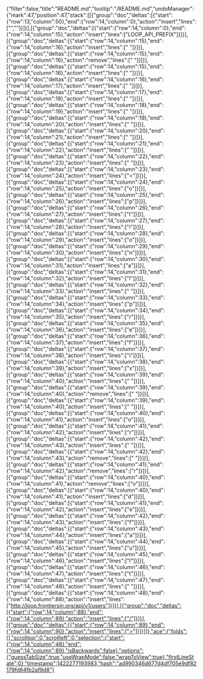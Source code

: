 {"filter":false,"title":"README.md","tooltip":"/README.md","undoManager":{"mark":47,"position":47,"stack":[[{"group":"doc","deltas":[{"start":{"row":13,"column":50},"end":{"row":14,"column":0},"action":"insert","lines":["",""]}]}],[{"group":"doc","deltas":[{"start":{"row":14,"column":0},"end":{"row":14,"column":15},"action":"insert","lines":["LOOP_API_PREFIX"]}]}],[{"group":"doc","deltas":[{"start":{"row":14,"column":15},"end":{"row":14,"column":16},"action":"insert","lines":[" "]}]}],[{"group":"doc","deltas":[{"start":{"row":14,"column":15},"end":{"row":14,"column":16},"action":"remove","lines":[" "]}]}],[{"group":"doc","deltas":[{"start":{"row":14,"column":15},"end":{"row":14,"column":16},"action":"insert","lines":[" "]}]}],[{"group":"doc","deltas":[{"start":{"row":14,"column":16},"end":{"row":14,"column":17},"action":"insert","lines":[" "]}]}],[{"group":"doc","deltas":[{"start":{"row":14,"column":17},"end":{"row":14,"column":18},"action":"insert","lines":[" "]}]}],[{"group":"doc","deltas":[{"start":{"row":14,"column":18},"end":{"row":14,"column":19},"action":"insert","lines":[" "]}]}],[{"group":"doc","deltas":[{"start":{"row":14,"column":19},"end":{"row":14,"column":20},"action":"insert","lines":[" "]}]}],[{"group":"doc","deltas":[{"start":{"row":14,"column":20},"end":{"row":14,"column":21},"action":"insert","lines":[" "]}]}],[{"group":"doc","deltas":[{"start":{"row":14,"column":21},"end":{"row":14,"column":22},"action":"insert","lines":[" "]}]}],[{"group":"doc","deltas":[{"start":{"row":14,"column":22},"end":{"row":14,"column":23},"action":"insert","lines":[" "]}]}],[{"group":"doc","deltas":[{"start":{"row":14,"column":23},"end":{"row":14,"column":24},"action":"insert","lines":["<"]}]}],[{"group":"doc","deltas":[{"start":{"row":14,"column":24},"end":{"row":14,"column":25},"action":"insert","lines":["o"]}]}],[{"group":"doc","deltas":[{"start":{"row":14,"column":25},"end":{"row":14,"column":26},"action":"insert","lines":["p"]}]}],[{"group":"doc","deltas":[{"start":{"row":14,"column":26},"end":{"row":14,"column":27},"action":"insert","lines":["t"]}]}],[{"group":"doc","deltas":[{"start":{"row":14,"column":27},"end":{"row":14,"column":28},"action":"insert","lines":["i"]}]}],[{"group":"doc","deltas":[{"start":{"row":14,"column":28},"end":{"row":14,"column":29},"action":"insert","lines":["o"]}]}],[{"group":"doc","deltas":[{"start":{"row":14,"column":29},"end":{"row":14,"column":30},"action":"insert","lines":["n"]}]}],[{"group":"doc","deltas":[{"start":{"row":14,"column":30},"end":{"row":14,"column":31},"action":"insert","lines":["a"]}]}],[{"group":"doc","deltas":[{"start":{"row":14,"column":31},"end":{"row":14,"column":32},"action":"insert","lines":["l"]}]}],[{"group":"doc","deltas":[{"start":{"row":14,"column":32},"end":{"row":14,"column":33},"action":"insert","lines":[" "]}]}],[{"group":"doc","deltas":[{"start":{"row":14,"column":33},"end":{"row":14,"column":34},"action":"insert","lines":["p"]}]}],[{"group":"doc","deltas":[{"start":{"row":14,"column":34},"end":{"row":14,"column":35},"action":"insert","lines":["r"]}]}],[{"group":"doc","deltas":[{"start":{"row":14,"column":35},"end":{"row":14,"column":36},"action":"insert","lines":["e"]}]}],[{"group":"doc","deltas":[{"start":{"row":14,"column":36},"end":{"row":14,"column":37},"action":"insert","lines":["f"]}]}],[{"group":"doc","deltas":[{"start":{"row":14,"column":37},"end":{"row":14,"column":38},"action":"insert","lines":["i"]}]}],[{"group":"doc","deltas":[{"start":{"row":14,"column":38},"end":{"row":14,"column":39},"action":"insert","lines":["x"]}]}],[{"group":"doc","deltas":[{"start":{"row":14,"column":39},"end":{"row":14,"column":40},"action":"insert","lines":[" "]}]}],[{"group":"doc","deltas":[{"start":{"row":14,"column":39},"end":{"row":14,"column":40},"action":"remove","lines":[" "]}]}],[{"group":"doc","deltas":[{"start":{"row":14,"column":39},"end":{"row":14,"column":40},"action":"insert","lines":[" "]}]}],[{"group":"doc","deltas":[{"start":{"row":14,"column":40},"end":{"row":14,"column":41},"action":"insert","lines":["o"]}]}],[{"group":"doc","deltas":[{"start":{"row":14,"column":41},"end":{"row":14,"column":42},"action":"insert","lines":["r"]}]}],[{"group":"doc","deltas":[{"start":{"row":14,"column":42},"end":{"row":14,"column":43},"action":"insert","lines":[" "]}]}],[{"group":"doc","deltas":[{"start":{"row":14,"column":42},"end":{"row":14,"column":43},"action":"remove","lines":[" "]}]}],[{"group":"doc","deltas":[{"start":{"row":14,"column":41},"end":{"row":14,"column":42},"action":"remove","lines":["r"]}]}],[{"group":"doc","deltas":[{"start":{"row":14,"column":40},"end":{"row":14,"column":41},"action":"remove","lines":["o"]}]}],[{"group":"doc","deltas":[{"start":{"row":14,"column":40},"end":{"row":14,"column":41},"action":"insert","lines":["d"]}]}],[{"group":"doc","deltas":[{"start":{"row":14,"column":41},"end":{"row":14,"column":42},"action":"insert","lines":["e"]}]}],[{"group":"doc","deltas":[{"start":{"row":14,"column":42},"end":{"row":14,"column":43},"action":"insert","lines":["f"]}]}],[{"group":"doc","deltas":[{"start":{"row":14,"column":43},"end":{"row":14,"column":44},"action":"insert","lines":["a"]}]}],[{"group":"doc","deltas":[{"start":{"row":14,"column":44},"end":{"row":14,"column":45},"action":"insert","lines":["u"]}]}],[{"group":"doc","deltas":[{"start":{"row":14,"column":45},"end":{"row":14,"column":46},"action":"insert","lines":["l"]}]}],[{"group":"doc","deltas":[{"start":{"row":14,"column":46},"end":{"row":14,"column":47},"action":"insert","lines":["t"]}]}],[{"group":"doc","deltas":[{"start":{"row":14,"column":47},"end":{"row":14,"column":48},"action":"insert","lines":[" "]}]}],[{"group":"doc","deltas":[{"start":{"row":14,"column":48},"end":{"row":14,"column":88},"action":"insert","lines":["http://loop.frontiersin.org/api/v1/users"]}]}],[{"group":"doc","deltas":[{"start":{"row":14,"column":88},"end":{"row":14,"column":89},"action":"insert","lines":["/"]}]}],[{"group":"doc","deltas":[{"start":{"row":14,"column":89},"end":{"row":14,"column":90},"action":"insert","lines":[">"]}]}]]},"ace":{"folds":[],"scrolltop":0,"scrollleft":0,"selection":{"start":{"row":14,"column":48},"end":{"row":14,"column":89},"isBackwards":false},"options":{"guessTabSize":true,"useWrapMode":false,"wrapToView":true},"firstLineState":0},"timestamp":1422277193983,"hash":"ad990346d677d4df705e9df82179fd64fb2af9d8"}